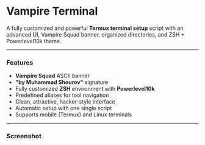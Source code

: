# Vampire Terminal

A fully customized and powerful **Termux terminal setup** script with an advanced UI, Vampire Squad banner, organized directories, and ZSH + Powerlevel10k theme.

---

### Features

- **Vampire Squad** ASCII banner
- **"by Muhammad Shourov"** signature
- Fully customized **ZSH** environment with **Powerlevel10k**
- Predefined aliases for tool navigation
- Clean, attractive, hacker-style interface
- Automatic setup with one single script
- Supports mobile (Termux) and Linux terminals

---

### Screenshot
